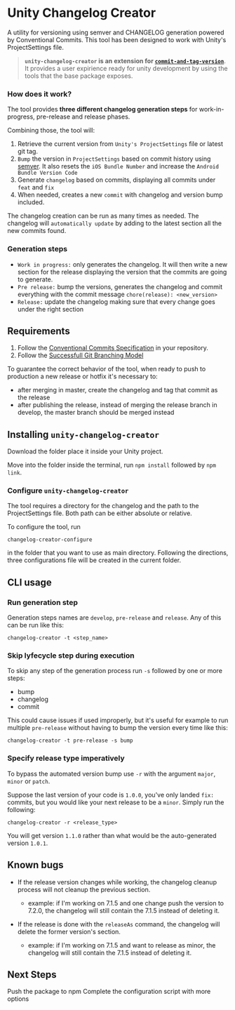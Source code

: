 # Unity Changelog Creator

A utility for versioning using semver and CHANGELOG generation powered by Conventional Commits.
This tool has been designed to work with Unity's ProjectSettings file.

> **`unity-changelog-creator` is an extension for [`commit-and-tag-version`](https://github.com/absolute-version/commit-and-tag-version)**. It provides a user expirience ready for unity development by using the tools that the base package exposes.

### How does it work?

The tool provides **three different changelog generation steps** for work-in-progress, pre-release and release phases.

Combining those, the tool will:

1. Retrieve the current version from `Unity's ProjectSettings` file or latest git tag.
2. `Bump` the version in `ProjectSettings` based on commit history using [semver](https://semver.org/). It also resets the `iOS Bundle Number` and increase the `Android Bundle Version Code` 
3. Generate `changelog` based on commits, displaying all commits under `feat` and `fix`
4. When needed, creates a new `commit` with changelog and version bump included.

The changelog creation can be run as many times as needed. The changelog will `automatically update` by adding to the latest section all the new commits found.

### Generation steps
- `Work in progress:` only generates the changelog. It will then write a new section for the release displaying the version that the commits are going to generate.
- `Pre release:` bump the versions, generates the changelog and commit everything with the commit message `chore(release): <new_version>`
- `Release:` update the changelog making sure that every change goes under the right section

## Requirements

1. Follow the [Conventional Commits Specification](https://conventionalcommits.org) in your repository.
2. Follow the [Successfull Git Branching Model](https://nvie.com/posts/a-successful-git-branching-model/)

To guarantee the correct behavior of the tool, when ready to push to production a new release or hotfix it's necessary to:
 - after merging in master, create the changelog and tag that commit as the release
 - after publishing the release, instead of merging the release branch in develop, the master branch should be merged instead

## Installing `unity-changelog-creator`

Download the folder place it inside your Unity project.

Move into the folder inside the terminal, run `npm install` followed by `npm link`.

### Configure `unity-changelog-creator`

The tool requires a directory for the changelog and the path to the ProjectSettings file. Both path can be either absolute or relative.

To configure the tool, run
```
changelog-creator-configure
```
in the folder that you want to use as main directory. Following the directions, three configurations file will be created in the current folder.

## CLI usage

### Run generation step

Generation steps names are `develop`, `pre-release` and `release`. Any of this can be run like this:
```
changelog-creator -t <step_name>
```

### Skip lyfecycle step during execution

To skip any step of the generation process run `-s` followed by one or more steps:
- bump
- changelog
- commit

This could cause issues if used improperly, but it's useful for example to run multiple `pre-release` without having to bump the version every time like this:
```
changelog-creator -t pre-release -s bump
```

### Specify release type imperatively

To bypass the automated version bump use `-r` with the argument `major`, `minor` or `patch`.

Suppose the last version of your code is `1.0.0`, you've only landed `fix:` commits, but
you would like your next release to be a `minor`. Simply run the following:

```
changelog-creator -r <release_type>
```

You will get version `1.1.0` rather than what would be the auto-generated version `1.0.1`.

## Known bugs

- If the release version changes while working, the changelog cleanup process will not cleanup the previous section.
    - example: if I'm working on 7.1.5 and one change push the version to 7.2.0, the changelog will still contain the 7.1.5 instead of deleting it.

- If the release is done with the `releaseAs` command, the changelog will delete the former version's section.
    - example: if I'm working on 7.1.5 and want to release as minor, the changelog will still contain the 7.1.5 instead of deleting it.

## Next Steps

Push the package to npm
Complete the configuration script with more options